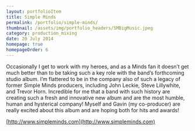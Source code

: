 ```yaml
---
layout: portfolioItem
title: Simple Minds
permalink: /portfolio/simple-minds/
thumbnail: /assets/img/portfolio_headers/SMBigMusic.jpeg
category: production_mixing
date: 20 July 2014
homepage: true
homepageOrder: 6
---
```


Occasionally I get to work with my heroes, and as a Minds fan it doesn’t get much better than to be taking such a key role with the band’s forthcoming studio album. I’m flattered to be in the company also of such a legacy of former Simple Minds producers, including John Leckie, Steve Lillywhite, and Trevor Horn. Incredible for me that a band with such history are creating such a fresh and innovative new album and are the most humble, human and hysterical company! Myself and Gavin (my co-producer) are really excited about this album and are hoping both for hits and awards!

[http://www.simpleminds.com](http://www.simpleminds.com)